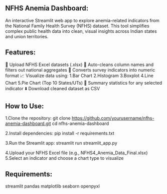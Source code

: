 ## NFHS Anemia Dashboard:
An interactive Streamlit web app to explore anemia-related indicators from the National Family Health Survey (NFHS) dataset. This tool simplifies complex public health data into clean, visual insights across Indian states and union territories.

## Features:
📂 Upload NFHS Excel datasets (.xlsx)
🧹 Auto-cleans column names and filters out national aggregates
🔢 Converts survey indicators into numeric format
📈 Visualize data using:
1.Bar Chart
2.Histogram
3.Boxplot
4.Line Chart
5.Pie Chart (Top 10 States/UTs)
📌 Summary statistics for any selected indicator
⬇️ Download cleaned dataset as CSV

## How to Use:
1.Clone the repository:
git clone https://github.com/yourusername/nfhs-anemia-dashboard.git
cd nfhs-anemia-dashboard

2.Install dependencies:
pip install -r requirements.txt

3.Run the Streamlit app:
streamlit run streamlit_app.py

4.Upload your NFHS Excel file (e.g., NFHS4_Anemia_Data_Final.xlsx)
5.Select an indicator and choose a chart type to visualize

## Requirements:
streamlit
pandas
matplotlib
seaborn
openpyxl
